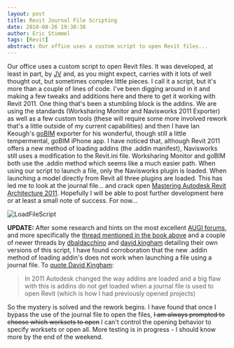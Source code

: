 ```yaml
---
layout: post
title: Revit Journal File Scripting
date: 2010-08-26 19:38:38
author: Eric Stimmel
tags: [Revit]
abstract: Our office uses a custom script to open Revit files...
---
```


Our office uses a custom script to open Revit files. It was developed, at least in part, by [JV][] and, as you might expect, carries with it lots of well thought out, but sometimes complex little pieces. I call it a script, but it's more than a couple of lines of code. I've been digging around in it and making a few tweaks and additions here and there to get it working with Revit 2011. One thing that's been a stumbling block is the addins. We are using the standards (Worksharing Monitor and Navisworks 2011 Exporter) as well as a few custom tools (these will require some more involved rework that's a little outside of my current capabilities) and then I have Ian Keough's [goBIM][] exporter for his wonderful, though still a little tempermental, goBIM iPhone app. I have noticed that, although Revit 2011 offers a new method of loading addins (the .addin manifest), Navisworks still uses a modification to the Revit.ini file. Worksharing Monitor and goBIM both use the .addin method which seems like a much easier path. When using our script to launch a file, only the Navisworks plugin is loaded. When launching a model directly from Revit all three plugins are loaded. This has led me to look at the journal file... and crack open [Mastering Autodesk Revit Architecture 2011][]. Hopefully I will be able to post further development here or at least a small note of success. For now... 

![LoadFileScript][] 

**UPDATE:** After some research and hints on the most excellent [AUGI forums][], and more specifically the [thread mentioned in the book above][6] and a couple of newer threads by [dbaldacchino][7] and [david.kingham][8] detailing their own versions of this script, I have found corroboration that the new .addin method of loading addin's does not work when launching a file using a journal file. To [quote David Kingham][]:

> In 2011 Autodesk changed the way addins are loaded and a big flaw with
> this is addins do not get loaded when a journal file is used to open
> Revit (which is how I had previously opened projects)

So the mystery is solved and the rework begins. I have found that once I bypass the use of the journal file to open the files, <del>I am always prompted to choose which worksets to open</del> I can't control the opening behavior to specify worksets or open all. More testing is in progress - I should know more by the end of the weekend.

  [6]: http://forums.augi.com/showthread.php?t=65897 "The original thread"
  [7]: http://forums.augi.com/showthread.php?t=117310 "Dave Baldacchino's version"
  [8]: http://forums.augi.com/showthread.php?t=92831 "David Kingham's version"
  [JV]: http://allthingsbim.blogspot.com/
  [goBIM]: http://go-bim.iankeough.com/wordpress/
  [Mastering Autodesk Revit Architecture 2011]: http://www.amazon.com/gp/product/0470626968?ie=UTF8&tag=ericstimmel-20&linkCode=as2&camp=1789&creative=390957&creativeASIN=0470626968/
  [LoadFileScript]: https://estimmel.github.io/mostly-revit-blog/images/posts/2010-08-26-revit-journal-file-scripting/Journal_LoadFileScript_sm.jpg
  [AUGI forums]: http://forums.augi.com/
  [quote David Kingham]: http://forums.augi.com/showpost.php?p=1075925&postcount=48

